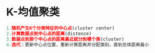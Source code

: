 # K-均值聚类
```python
1.随机产生K个分类特征的中心点(cluster center)
2.计算数据点到中心点的距离(distence)
3.数据点到那个中心点的距离最近就分到哪个类(cluster)
4.迭代：更新中心点位置，重新计算距离并分配类别，直到总体距离最小
```
